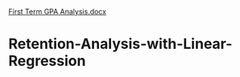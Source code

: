 [First Term GPA Analysis.docx](https://github.com/ssr48/Retention-Analysis-with-Linear-Regression/files/6225784/First.Term.GPA.Analysis.docx)
# Retention-Analysis-with-Linear-Regression
